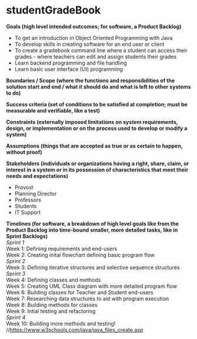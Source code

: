 # studentGradeBook
**Goals (high level intended outcomes; for software, a Product Backlog)** </br> 

 - To get an introduction in Object Oriented Programming with Java
 - To develop skills in creating software for an end user or client
 - To create a gradebook command line where a student can access their grades
		 - where teachers can edit and assign students their grades
- Learn backend programming and file handling
- Learn basic user interface (UI) programming

**Boundaries / Scope (where the functions and responsibilities of the solution start and end / what it should do and what is left to other systems to do)** </br> 

**Success criteria (set of conditions to be satisfied at completion; must be measurable and verifiable, like a test)** </br> 

**Constraints (externally imposed limitations on system requirements, design, or implementation or on the process used to develop or modify a system)** </br> 

**Assumptions (things that are accepted as true or as certain to happen, without proof)** </br>  

**Stakeholders (individuals or organizations having a right, share, claim, or interest in a system or in its possession of characteristics that meet their needs and expectations)**
- Provost
- Planning Director
- Professors
- Students
- IT Support

**Timelines (for software, a breakdown of high level goals like from the Product Backlog into time-bound smaller, more detailed tasks, like in Sprint Backlogs)**
</br>
_Sprint 1_ </br>
Week 1: Defining requirements and end-users </br>
Week 2: Creating inital flowchart defining basic program flow </br>
_Sprint 2_ </br>
Week 3: Defining iterative structures and selective sequence structures </br>
_Sprint 3_ </br>
Week 4: Defining classes and methods </br>
Week 5: Creating UML Class diagram with more detailed program flow </br>
Week 6: Building classes for Teacher and Student end-users </br>
Week 7: Researching data structures to aid with program execution </br>
Week 8: Building methods for classes </br>
Week 9: Intial testing and refactoring </br>
_Sprint 4_  </br>
Week 10: Building more methods and testing!  </br>
//https://www.w3schools.com/java/java_files_create.asp

